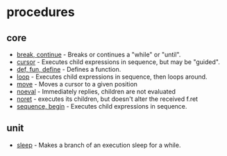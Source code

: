 
# procedures

## core

* [break, continue](break.md) - Breaks or continues a "while" or "until".
* [cursor](cursor.md) - Executes child expressions in sequence, but may be "guided".
* [def, fun, define](define.md) - Defines a function.
* [loop](loop.md) - Executes child expressions in sequence, then loops around.
* [move](move.md) - Moves a cursor to a given position
* [noeval](noeval.md) - Immediately replies, children are not evaluated
* [noret](noret.md) - executes its children, but doesn't alter the received f.ret
* [sequence, begin](sequence.md) - Executes child expressions in sequence.

## unit

* [sleep](sleep.md) - Makes a branch of an execution sleep for a while.

